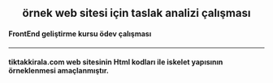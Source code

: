 <h2 align="center">örnek web sitesi için taslak analizi çalışması</h2>

<h4 align="left">FrontEnd geliştirme kursu ödev çalışması</h4>
<hr> </hr>

<h4 align="left">tiktakkirala.com web sitesinin Html kodları ile iskelet yapısının örneklenmesi amaçlanmıştır.</h4>


